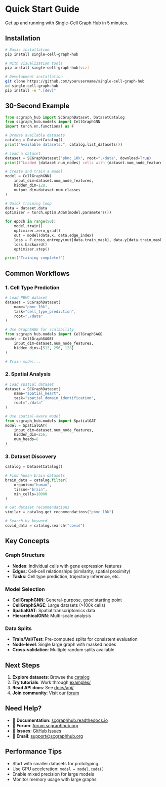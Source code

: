 # Quick Start Guide

Get up and running with Single-Cell Graph Hub in 5 minutes.

## Installation

```bash
# Basic installation
pip install single-cell-graph-hub

# With visualization tools
pip install single-cell-graph-hub[viz]

# Development installation
git clone https://github.com/yourusername/single-cell-graph-hub
cd single-cell-graph-hub
pip install -e ".[dev]"
```

## 30-Second Example

```python
from scgraph_hub import SCGraphDataset, DatasetCatalog
from scgraph_hub.models import CellGraphGNN
import torch.nn.functional as F

# Browse available datasets
catalog = DatasetCatalog()
print("Available datasets:", catalog.list_datasets())

# Load a dataset
dataset = SCGraphDataset("pbmc_10k", root="./data", download=True)
print(f"Loaded {dataset.num_nodes} cells with {dataset.num_node_features} genes")

# Create and train a model
model = CellGraphGNN(
    input_dim=dataset.num_node_features,
    hidden_dim=128,
    output_dim=dataset.num_classes
)

# Quick training loop
data = dataset.data
optimizer = torch.optim.Adam(model.parameters())

for epoch in range(50):
    model.train()
    optimizer.zero_grad()
    out = model(data.x, data.edge_index)
    loss = F.cross_entropy(out[data.train_mask], data.y[data.train_mask])
    loss.backward()
    optimizer.step()

print("Training complete!")
```

## Common Workflows

### 1. Cell Type Prediction

```python
# Load PBMC dataset
dataset = SCGraphDataset(
    name="pbmc_10k",
    task="cell_type_prediction",
    root="./data"
)

# Use GraphSAGE for scalability
from scgraph_hub.models import CellGraphSAGE
model = CellGraphSAGE(
    input_dim=dataset.num_node_features,
    hidden_dims=[512, 256, 128]
)

# Train model...
```

### 2. Spatial Analysis

```python
# Load spatial dataset
dataset = SCGraphDataset(
    name="spatial_heart",
    task="spatial_domain_identification",
    root="./data"
)

# Use spatial-aware model
from scgraph_hub.models import SpatialGAT
model = SpatialGAT(
    input_dim=dataset.num_node_features,
    hidden_dim=256,
    num_heads=8
)
```

### 3. Dataset Discovery

```python
catalog = DatasetCatalog()

# Find human brain datasets
brain_data = catalog.filter(
    organism="human",
    tissue="brain",
    min_cells=10000
)

# Get dataset recommendations
similar = catalog.get_recommendations("pbmc_10k")

# Search by keyword
covid_data = catalog.search("covid")
```

## Key Concepts

### Graph Structure
- **Nodes**: Individual cells with gene expression features
- **Edges**: Cell-cell relationships (similarity, spatial proximity)
- **Tasks**: Cell type prediction, trajectory inference, etc.

### Model Selection
- **CellGraphGNN**: General-purpose, good starting point
- **CellGraphSAGE**: Large datasets (>100k cells)
- **SpatialGAT**: Spatial transcriptomics data
- **HierarchicalGNN**: Multi-scale analysis

### Data Splits
- **Train/Val/Test**: Pre-computed splits for consistent evaluation
- **Node-level**: Single large graph with masked nodes
- **Cross-validation**: Multiple random splits available

## Next Steps

1. **Explore datasets**: Browse the [catalog](docs/datasets.md)
2. **Try tutorials**: Work through [examples/](examples/)
3. **Read API docs**: See [docs/api/](docs/api/)
4. **Join community**: Visit our [forum](https://forum.scgraphhub.org)

## Need Help?

- 📖 **Documentation**: [scgraphhub.readthedocs.io](https://scgraphhub.readthedocs.io)
- 💬 **Forum**: [forum.scgraphhub.org](https://forum.scgraphhub.org)  
- 🐛 **Issues**: [GitHub Issues](https://github.com/yourusername/single-cell-graph-hub/issues)
- 📧 **Email**: support@scgraphhub.org

## Performance Tips

- Start with smaller datasets for prototyping
- Use GPU acceleration: `model = model.cuda()`
- Enable mixed precision for large models
- Monitor memory usage with large graphs